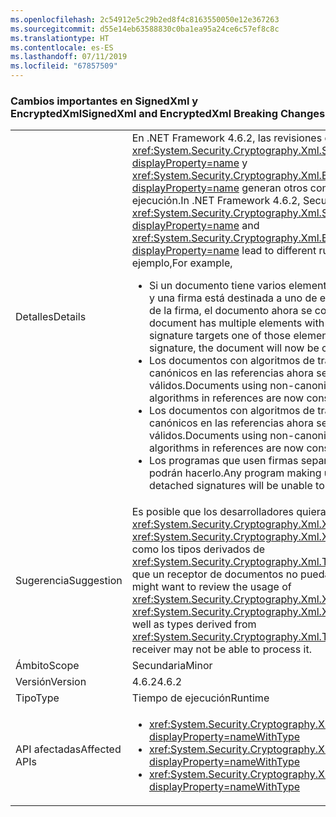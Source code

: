 ```yaml
---
ms.openlocfilehash: 2c54912e5c29b2ed8f4c8163550050e12e367263
ms.sourcegitcommit: d55e14eb63588830c0ba1ea95a24ce6c57ef8c8c
ms.translationtype: HT
ms.contentlocale: es-ES
ms.lasthandoff: 07/11/2019
ms.locfileid: "67857509"
---
```

### <a name="signedxml-and-encryptedxml-breaking-changes"></a><span data-ttu-id="34fc0-101">Cambios importantes en SignedXml y EncryptedXml</span><span class="sxs-lookup"><span data-stu-id="34fc0-101">SignedXml and EncryptedXml Breaking Changes</span></span>

|   |   |
|---|---|
|<span data-ttu-id="34fc0-102">Detalles</span><span class="sxs-lookup"><span data-stu-id="34fc0-102">Details</span></span>|<span data-ttu-id="34fc0-103">En .NET Framework 4.6.2, las revisiones de seguridad de <xref:System.Security.Cryptography.Xml.SignedXml?displayProperty=name> y <xref:System.Security.Cryptography.Xml.EncryptedXml?displayProperty=name> generan otros comportamientos en tiempo de ejecución.</span><span class="sxs-lookup"><span data-stu-id="34fc0-103">In .NET Framework 4.6.2, Security fixes in <xref:System.Security.Cryptography.Xml.SignedXml?displayProperty=name> and <xref:System.Security.Cryptography.Xml.EncryptedXml?displayProperty=name> lead to different run-time behaviors.</span></span> <span data-ttu-id="34fc0-104">Por ejemplo,</span><span class="sxs-lookup"><span data-stu-id="34fc0-104">For example,</span></span><ul><li><span data-ttu-id="34fc0-105">Si un documento tiene varios elementos con el mismo atributo <code>id</code> y una firma está destinada a uno de esos elementos como la raíz de la firma, el documento ahora se considerará no válido.</span><span class="sxs-lookup"><span data-stu-id="34fc0-105">If a document has multiple elements with the same <code>id</code> attribute and a signature targets one of those elements as the root of the signature, the document will now be considered invalid.</span></span></li><li><span data-ttu-id="34fc0-106">Los documentos con algoritmos de transformación de XPath no canónicos en las referencias ahora se consideran no válidos.</span><span class="sxs-lookup"><span data-stu-id="34fc0-106">Documents using non-canonical XPath transform algorithms in references are now considered invalid.</span></span></li><li><span data-ttu-id="34fc0-107">Los documentos con algoritmos de transformación de XSLT no canónicos en las referencias ahora se consideran no válidos.</span><span class="sxs-lookup"><span data-stu-id="34fc0-107">Documents using non-canonical XSLT transform algorithms in references are now consider invalid.</span></span></li><li><span data-ttu-id="34fc0-108">Los programas que usen firmas separadas de recurso externo no podrán hacerlo.</span><span class="sxs-lookup"><span data-stu-id="34fc0-108">Any program making use of external resource detached signatures will be unable to do so.</span></span></li></ul>|
|<span data-ttu-id="34fc0-109">Sugerencia</span><span class="sxs-lookup"><span data-stu-id="34fc0-109">Suggestion</span></span>|<span data-ttu-id="34fc0-110">Es posible que los desarrolladores quieran revisar el uso de <xref:System.Security.Cryptography.Xml.XmlDsigXsltTransform> y <xref:System.Security.Cryptography.Xml.XmlDsigXsltTransform>, así como los tipos derivados de <xref:System.Security.Cryptography.Xml.Transform>, ya que es posible que un receptor de documentos no pueda procesarlo.</span><span class="sxs-lookup"><span data-stu-id="34fc0-110">Developers might want to review the usage of <xref:System.Security.Cryptography.Xml.XmlDsigXsltTransform> and <xref:System.Security.Cryptography.Xml.XmlDsigXsltTransform>, as well as types derived from <xref:System.Security.Cryptography.Xml.Transform> since a document receiver may not be able to process it.</span></span>|
|<span data-ttu-id="34fc0-111">Ámbito</span><span class="sxs-lookup"><span data-stu-id="34fc0-111">Scope</span></span>|<span data-ttu-id="34fc0-112">Secundaria</span><span class="sxs-lookup"><span data-stu-id="34fc0-112">Minor</span></span>|
|<span data-ttu-id="34fc0-113">Versión</span><span class="sxs-lookup"><span data-stu-id="34fc0-113">Version</span></span>|<span data-ttu-id="34fc0-114">4.6.2</span><span class="sxs-lookup"><span data-stu-id="34fc0-114">4.6.2</span></span>|
|<span data-ttu-id="34fc0-115">Tipo</span><span class="sxs-lookup"><span data-stu-id="34fc0-115">Type</span></span>|<span data-ttu-id="34fc0-116">Tiempo de ejecución</span><span class="sxs-lookup"><span data-stu-id="34fc0-116">Runtime</span></span>|
|<span data-ttu-id="34fc0-117">API afectadas</span><span class="sxs-lookup"><span data-stu-id="34fc0-117">Affected APIs</span></span>|<ul><li><xref:System.Security.Cryptography.Xml.Transform?displayProperty=nameWithType></li><li><xref:System.Security.Cryptography.Xml.XmlDsigXPathTransform?displayProperty=nameWithType></li><li><xref:System.Security.Cryptography.Xml.XmlDsigXsltTransform?displayProperty=nameWithType></li></ul>|

